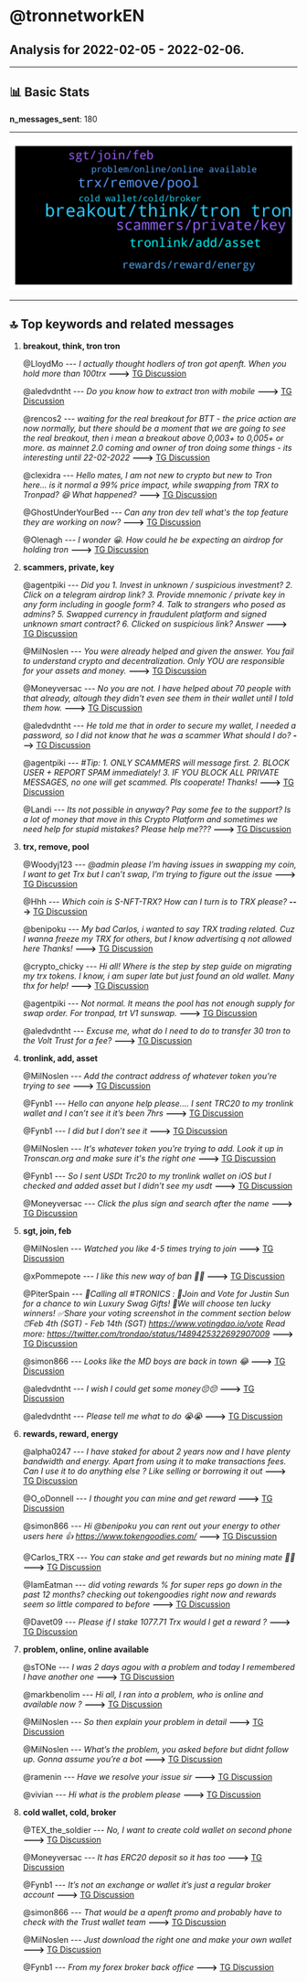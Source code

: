 # **@tronnetworkEN**
 ## Analysis for **2022-02-05** - **2022-02-06**.

---

## 📊 **Basic Stats**

**n_messages_sent**: 180

---
![wordcloud](tronnetworkEN_1Days_wordcloud.png)

---


## 🔝 **Top keywords and related messages**

1. **breakout, think, tron tron**

    @LloydMo --- *I actually thought hodlers of tron got apenft. When you hold more than 100trx* **--->** [TG Discussion](https://t.me/tronnetworkEN/3872870)

    @aledvdntht --- *Do you know how to extract tron ​​with mobile* **--->** [TG Discussion](https://t.me/tronnetworkEN/3872554)

    @rencos2 --- *waiting for the real breakout for BTT - the price action are now normally, but there should be a moment that we are going to see the real breakout, then i mean a breakout above 0,003+ to 0,005+ or more. as mainnet 2.0 coming and owner of tron doing some things - its interesting until 22-02-2022* **--->** [TG Discussion](https://t.me/tronnetworkEN/3872705)

    @clexidra --- *Hello mates, I am not new to crypto but new to Tron here... is it normal a 99% price impact, while swapping from TRX to Tronpad? 😆 What happened?* **--->** [TG Discussion](https://t.me/tronnetworkEN/3872706)

    @GhostUnderYourBed --- *Can any tron dev tell what's the top feature they are working on now?* **--->** [TG Discussion](https://t.me/tronnetworkEN/3874584)

    @Olenagh --- *I wonder 😀. How could he be expecting an airdrop for holding tron* **--->** [TG Discussion](https://t.me/tronnetworkEN/3872893)

2. **scammers, private, key**

    @agentpiki --- *Did you  1. Invest in unknown / suspicious investment?  2. Click on a telegram airdrop link?  3. Provide mnemonic / private key in any form including in google form?  4. Talk to strangers who posed as admins?  5. Swapped currency in fraudulent platform and signed unknown smart contract?  6. Clicked on suspicious link?  Answer* **--->** [TG Discussion](https://t.me/tronnetworkEN/3872694)

    @MilNoslen --- *You were already helped and given the answer. You fail to understand crypto and decentralization. Only YOU are responsible for your assets and money.* **--->** [TG Discussion](https://t.me/tronnetworkEN/3871734)

    @Moneyversac --- *No you are not. I have helped about 70 people with that already, altough they didn't even see them in their wallet until I told them how.* **--->** [TG Discussion](https://t.me/tronnetworkEN/3873778)

    @aledvdntht --- *He told me that in order to secure my wallet, I needed a password, so I did not know that he was a scammer What should I do?* **--->** [TG Discussion](https://t.me/tronnetworkEN/3872708)

    @agentpiki --- *#Tip:  1. ONLY SCAMMERS will message first.  2. BLOCK USER + REPORT SPAM immediately!  3. IF YOU BLOCK ALL PRIVATE MESSAGES, no one will get scammed.  Pls cooperate! Thanks!* **--->** [TG Discussion](https://t.me/tronnetworkEN/3874750)

    @Landi --- *Its not possible in anyway? Pay some fee to the support? Is a lot of money that move in this Crypto Platform and sometimes we need help for stupid mistakes? Please help me???* **--->** [TG Discussion](https://t.me/tronnetworkEN/3871731)

3. **trx, remove, pool**

    @Woodyj123 --- *@admin please I’m having issues in swapping my coin, I want to get Trx but I can’t swap, I’m trying to figure out the issue* **--->** [TG Discussion](https://t.me/tronnetworkEN/3872800)

    @Hhh --- *Which coin is S-NFT-TRX?  How can I turn is to TRX please?* **--->** [TG Discussion](https://t.me/tronnetworkEN/3872215)

    @benipoku --- *My bad Carlos, i wanted to say TRX trading related.  Cuz I wanna freeze my TRX for others, but I know advertising q not allowed here  Thanks!* **--->** [TG Discussion](https://t.me/tronnetworkEN/3873101)

    @crypto_chicky --- *Hi all! Where is the step by step guide on migrating my trx tokens. I know, i am super late but just found an old wallet. Many thx for help!* **--->** [TG Discussion](https://t.me/tronnetworkEN/3873769)

    @agentpiki --- *Not normal. It means the pool has not enough supply for swap order.  For tronpad, trt V1 sunswap.* **--->** [TG Discussion](https://t.me/tronnetworkEN/3872709)

    @aledvdntht --- *Excuse me, what do I need to do to transfer 30 tron to the Volt Trust for a fee?* **--->** [TG Discussion](https://t.me/tronnetworkEN/3872585)

4. **tronlink, add, asset**

    @MilNoslen --- *Add the contract address of whatever token you're trying to see* **--->** [TG Discussion](https://t.me/tronnetworkEN/3873641)

    @Fynb1 --- *Hello can anyone help please…. I sent TRC20 to my tronlink wallet and I can’t see it it’s been 7hrs* **--->** [TG Discussion](https://t.me/tronnetworkEN/3873569)

    @Fynb1 --- *I did but I don’t see it* **--->** [TG Discussion](https://t.me/tronnetworkEN/3873639)

    @MilNoslen --- *It's whatever token you're trying to add. Look it up in Tronscan.org and make sure it's the right one* **--->** [TG Discussion](https://t.me/tronnetworkEN/3873648)

    @Fynb1 --- *So I sent USDt Trc20 to my tronlink wallet on iOS but I checked and added asset but I didn’t see my usdt* **--->** [TG Discussion](https://t.me/tronnetworkEN/3873660)

    @Moneyversac --- *Click the plus sign and search after the name* **--->** [TG Discussion](https://t.me/tronnetworkEN/3873661)

5. **sgt, join, feb**

    @MilNoslen --- *Watched you like 4-5 times trying to join* **--->** [TG Discussion](https://t.me/tronnetworkEN/3872185)

    @xPommepote --- *I like this new way of ban 👍🏻* **--->** [TG Discussion](https://t.me/tronnetworkEN/3873396)

    @PiterSpain --- *🙌Calling all #TRONICS :  🥳Join and Vote for Justin Sun for a chance to win Luxury Swag Gifts! 🎁We will choose ten lucky winners!  ✅Share your voting screenshot in the comment section below ⏰Feb 4th (SGT) - Feb 14th (SGT)  https://www.votingdao.io/vote  Read more: https://twitter.com/trondao/status/1489425322692907009* **--->** [TG Discussion](https://t.me/tronnetworkEN/3874560)

    @simon866 --- *Looks like the MD boys are back in town 😂* **--->** [TG Discussion](https://t.me/tronnetworkEN/3874772)

    @aledvdntht --- *I wish I could get some money😔😔* **--->** [TG Discussion](https://t.me/tronnetworkEN/3872716)

    @aledvdntht --- *Please tell me what to do 😭😭* **--->** [TG Discussion](https://t.me/tronnetworkEN/3872678)

6. **rewards, reward, energy**

    @alpha0247 --- *I have staked for about 2 years now and I have plenty bandwidth and energy. Apart from using it to make transactions fees.  Can I use it to do anything else ? Like selling or borrowing it out* **--->** [TG Discussion](https://t.me/tronnetworkEN/3874645)

    @O_oDonnell --- *I thought you can mine and get reward* **--->** [TG Discussion](https://t.me/tronnetworkEN/3873997)

    @simon866 --- *Hi @benipoku you can rent out your energy to other users here 👍  https://www.tokengoodies.com/* **--->** [TG Discussion](https://t.me/tronnetworkEN/3873127)

    @Carlos_TRX --- *You can stake and get rewards but no mining mate 👍🏻* **--->** [TG Discussion](https://t.me/tronnetworkEN/3874351)

    @IamEatman --- *did voting rewards % for super reps go down in the past 12 months? checking out tokengoodies right now and rewards seem so little compared to before* **--->** [TG Discussion](https://t.me/tronnetworkEN/3873300)

    @Davet09 --- *Please if I stake 1077.71 Trx would I get a reward ?* **--->** [TG Discussion](https://t.me/tronnetworkEN/3873677)

7. **problem, online, online available**

    @sTONe --- *I was 2 days agou with a problem and today I remembered I have another one* **--->** [TG Discussion](https://t.me/tronnetworkEN/3873356)

    @markbenolim --- *Hi all, I ran into a problem, who is online and available now ?* **--->** [TG Discussion](https://t.me/tronnetworkEN/3874086)

    @MilNoslen --- *So then explain your problem in detail* **--->** [TG Discussion](https://t.me/tronnetworkEN/3874100)

    @MilNoslen --- *What’s the problem, you asked before but didnt follow up. Gonna assume you’re a bot* **--->** [TG Discussion](https://t.me/tronnetworkEN/3874095)

    @ramenin --- *Have we resolve your issue sir* **--->** [TG Discussion](https://t.me/tronnetworkEN/3872160)

    @vivian --- *Hi what is the problem please* **--->** [TG Discussion](https://t.me/tronnetworkEN/3871873)

8. **cold wallet, cold, broker**

    @TEX_the_soldier --- *No, I want to create cold wallet on second phone* **--->** [TG Discussion](https://t.me/tronnetworkEN/3873586)

    @Moneyversac --- *It has ERC20 deposit so it has too* **--->** [TG Discussion](https://t.me/tronnetworkEN/3873847)

    @Fynb1 --- *It’s not an exchange or wallet it’s just a regular broker account* **--->** [TG Discussion](https://t.me/tronnetworkEN/3873720)

    @simon866 --- *That would be a apenft promo and probably have to check with the Trust wallet team* **--->** [TG Discussion](https://t.me/tronnetworkEN/3872871)

    @MilNoslen --- *Just download the right one and make your own wallet* **--->** [TG Discussion](https://t.me/tronnetworkEN/3872280)

    @Fynb1 --- *From my forex broker back office* **--->** [TG Discussion](https://t.me/tronnetworkEN/3873699)

